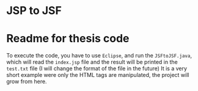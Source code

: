 # JSP to JSF

# Readme for thesis code
To execute the code, you have to use `Eclipse`, and run the `JSFtoJSF.java`, which will read the `index.jsp` file and the result will be printed in the `test.txt` file (I will change the format of the file in the future)
It is a very short example were only the HTML tags are manipulated, the project will grow from here.
